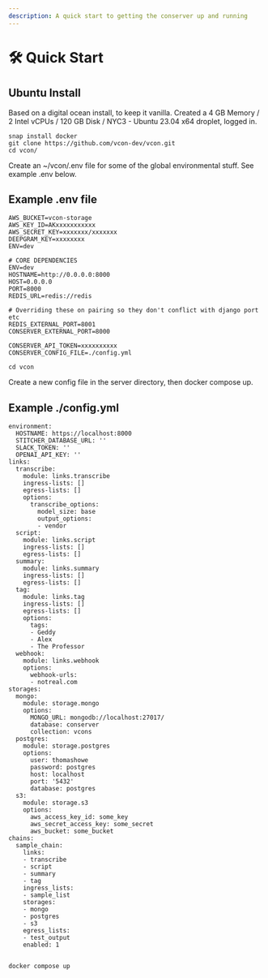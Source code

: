 ```yaml
---
description: A quick start to getting the conserver up and running
---
```


# 🛠 Quick Start

## Ubuntu Install&#x20;

Based on a digital ocean install, to keep it vanilla. Created a 4 GB Memory / 2 Intel vCPUs / 120 GB Disk / NYC3 - Ubuntu 23.04 x64 droplet, logged in.

```
snap install docker
git clone https://github.com/vcon-dev/vcon.git
cd vcon/
```

Create an \~/vcon/.env file for some of the global environmental stuff.  See example .env below.

## Example .env file

```
AWS_BUCKET=vcon-storage
AWS_KEY_ID=AKxxxxxxxxxxx
AWS_SECRET_KEY=xxxxxxx/xxxxxxx
DEEPGRAM_KEY=xxxxxxxx
ENV=dev

# CORE DEPENDENCIES
ENV=dev
HOSTNAME=http://0.0.0.0:8000
HOST=0.0.0.0
PORT=8000
REDIS_URL=redis://redis

# Overriding these on pairing so they don't conflict with django port etc
REDIS_EXTERNAL_PORT=8001
CONSERVER_EXTERNAL_PORT=8000

CONSERVER_API_TOKEN=xxxxxxxxxx
CONSERVER_CONFIG_FILE=./config.yml

```

```
cd vcon
```

Create a new config file in the server directory, then docker compose up.

## Example ./config.yml

```
environment:
  HOSTNAME: https://localhost:8000
  STITCHER_DATABASE_URL: ''
  SLACK_TOKEN: ''
  OPENAI_API_KEY: ''
links:
  transcribe:
    module: links.transcribe
    ingress-lists: []
    egress-lists: []
    options:
      transcribe_options:
        model_size: base
        output_options:
        - vendor
  script:
    module: links.script
    ingress-lists: []
    egress-lists: []
  summary:
    module: links.summary
    ingress-lists: []
    egress-lists: []
  tag:
    module: links.tag
    ingress-lists: []
    egress-lists: []
    options:
      tags:
      - Geddy
      - Alex
      - The Professor
  webhook:
    module: links.webhook
    options:
      webhook-urls:
      - notreal.com
storages:
  mongo:
    module: storage.mongo
    options:
      MONGO_URL: mongodb://localhost:27017/
      database: conserver
      collection: vcons
  postgres:
    module: storage.postgres
    options:
      user: thomashowe
      password: postgres
      host: localhost
      port: '5432'
      database: postgres
  s3:
    module: storage.s3
    options:
      aws_access_key_id: some_key
      aws_secret_access_key: some_secret
      aws_bucket: some_bucket
chains:
  sample_chain:
    links:
    - transcribe
    - script
    - summary
    - tag
    ingress_lists:
    - sample_list
    storages:
    - mongo
    - postgres
    - s3
    egress_lists:
    - test_output
    enabled: 1
    
```

```
docker compose up
```
